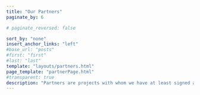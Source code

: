 ```yaml
---
title: "Our Partners"
paginate_by: 6

# paginate_reversed: false

sort_by: "none"
insert_anchor_links: "left"
#base_url: "posts"
#first: "first"
#last: "last"
template: "layouts/partners.html"
page_template: "partnerPage.html"
#transparent: true
description: "Partners are projects with whom we have at least signed an agreement (most typically a Memorandum of Understanding) to move forward. These partners collectively embody our commitment to collaboration across various phases of development, strengthening our shared mission."
---
```


